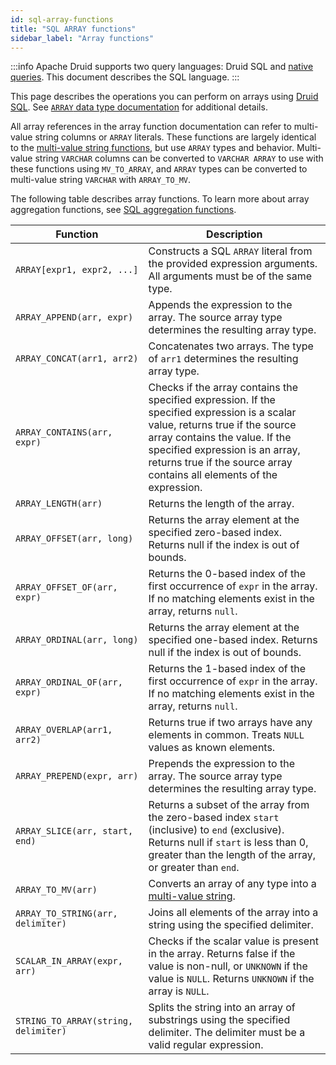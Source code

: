 ```yaml
---
id: sql-array-functions
title: "SQL ARRAY functions"
sidebar_label: "Array functions"
---
```


<!--
  ~ Licensed to the Apache Software Foundation (ASF) under one
  ~ or more contributor license agreements.  See the NOTICE file
  ~ distributed with this work for additional information
  ~ regarding copyright ownership.  The ASF licenses this file
  ~ to you under the Apache License, Version 2.0 (the
  ~ "License"); you may not use this file except in compliance
  ~ with the License.  You may obtain a copy of the License at
  ~
  ~   http://www.apache.org/licenses/LICENSE-2.0
  ~
  ~ Unless required by applicable law or agreed to in writing,
  ~ software distributed under the License is distributed on an
  ~ "AS IS" BASIS, WITHOUT WARRANTIES OR CONDITIONS OF ANY
  ~ KIND, either express or implied.  See the License for the
  ~ specific language governing permissions and limitations
  ~ under the License.
  -->

<!--
  The format of the tables that describe the functions and operators
  should not be changed without updating the script create-sql-docs
  in web-console/script/create-sql-docs, because the script detects
  patterns in this markdown file and parse it to TypeScript file for web console
-->


:::info
 Apache Druid supports two query languages: Druid SQL and [native queries](querying.md).
 This document describes the SQL language.
:::

This page describes the operations you can perform on arrays using [Druid SQL](./sql.md). See [`ARRAY` data type documentation](./sql-data-types.md#arrays) for additional details. 

All array references in the array function documentation can refer to multi-value string columns or `ARRAY` literals.
These functions are largely identical to the [multi-value string functions](sql-multivalue-string-functions.md), but
use `ARRAY` types and behavior. Multi-value string `VARCHAR` columns can be converted to `VARCHAR ARRAY` to use with
these functions using `MV_TO_ARRAY`, and `ARRAY` types can be converted to multi-value string `VARCHAR` with
`ARRAY_TO_MV`.

The following table describes array functions. To learn more about array aggregation functions, see [SQL aggregation functions](./sql-aggregations.md).

|Function|Description|
|--------|-----|
|`ARRAY[expr1, expr2, ...]`|Constructs a SQL `ARRAY` literal from the provided expression arguments. All arguments must be of the same type.|
|`ARRAY_APPEND(arr, expr)`|Appends the expression to the array. The source array type determines the resulting array type.|
|`ARRAY_CONCAT(arr1, arr2)`|Concatenates two arrays. The type of `arr1` determines the resulting array type.|
|`ARRAY_CONTAINS(arr, expr)`|Checks if the array contains the specified expression. If the specified expression is a scalar value, returns true if the source array contains the value. If the specified expression is an array, returns true if the source array contains all elements of the expression.|
|`ARRAY_LENGTH(arr)`|Returns the length of the array.|
|`ARRAY_OFFSET(arr, long)`|Returns the array element at the specified zero-based index. Returns null if the index is out of bounds.|
|`ARRAY_OFFSET_OF(arr, expr)`|Returns the 0-based index of the first occurrence of `expr` in the array. If no matching elements exist in the array, returns `null`.|
|`ARRAY_ORDINAL(arr, long)`|Returns the array element at the specified one-based index. Returns null if the index is out of bounds.|
|`ARRAY_ORDINAL_OF(arr, expr)`|Returns the 1-based index of the first occurrence of `expr` in the array. If no matching elements exist in the array, returns `null`.|
|`ARRAY_OVERLAP(arr1, arr2)`|Returns true if two arrays have any elements in common. Treats `NULL` values as known elements.|
|`ARRAY_PREPEND(expr, arr)`|Prepends the expression to the array. The source array type determines the resulting array type.|
|`ARRAY_SLICE(arr, start, end)`|Returns a subset of the array from the zero-based index `start` (inclusive) to `end` (exclusive). Returns null if `start` is less than 0, greater than the length of the array, or greater than `end`.|
|`ARRAY_TO_MV(arr)`|Converts an array of any type into a [multi-value string](sql-data-types.md#multi-value-strings).|
|`ARRAY_TO_STRING(arr, delimiter)`|Joins all elements of the array into a string using the specified delimiter.|
|`SCALAR_IN_ARRAY(expr, arr)`|Checks if the scalar value is present in the array. Returns false if the value is non-null, or `UNKNOWN` if the value is `NULL`. Returns `UNKNOWN` if the array is `NULL`.|
|`STRING_TO_ARRAY(string, delimiter)`|Splits the string into an array of substrings using the specified delimiter. The delimiter must be a valid regular expression.|
